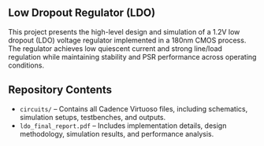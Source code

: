## Low Dropout Regulator (LDO)

This project presents the high-level design and simulation of a 1.2V low dropout (LDO) voltage regulator implemented in a 180nm CMOS process. The regulator achieves low quiescent current and strong line/load regulation while maintaining stability and PSR performance across operating conditions.

## Repository Contents

- `circuits/` – Contains all Cadence Virtuoso files, including schematics, simulation setups, testbenches, and outputs.
- `ldo_final_report.pdf` – Includes implementation details, design methodology, simulation results, and performance analysis.
